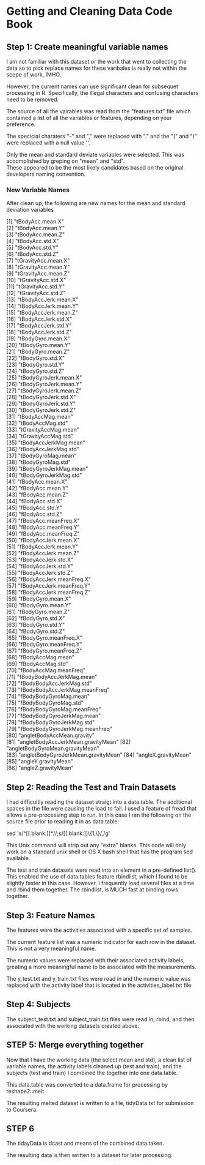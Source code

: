 Getting and Cleaning Data Code Book
========================================================

## Step 1: Create meaningful variable names

I am not familiar with this dataset or the work that went to collecting the data so
to pick replace names for these varibales is really not within the scope of work, IMHO.

However, the current names can use significant clean for subsequet processing in R.  Specifically,
the illegal characters and confusing characters need to be removed.

The source of all the vairables was read from the "features.txt" file which contained a list of all the
variables or features, depending on your preference.

The specicial charaters "-" and "," were replaced with "." and the "(" and ")" were replaced with a null value ''.

Only the mean and standard deviate variables were selected.  This was accomplished by greping on "mean" and "std".  
These appeared to be the most likely candidates based on the original developers naming convention.  

### New Variable Names

After clean up, the following are new names for the mean and standard deviation variables

 [1] "tBodyAcc.mean.X"                   
 [2] "tBodyAcc.mean.Y"                   
 [3] "tBodyAcc.mean.Z"                   
 [4] "tBodyAcc.std.X"                    
 [5] "tBodyAcc.std.Y"                    
 [6] "tBodyAcc.std.Z"                    
 [7] "tGravityAcc.mean.X"                
 [8] "tGravityAcc.mean.Y"                
 [9] "tGravityAcc.mean.Z"                
[10] "tGravityAcc.std.X"                 
[11] "tGravityAcc.std.Y"                 
[12] "tGravityAcc.std.Z"                 
[13] "tBodyAccJerk.mean.X"               
[14] "tBodyAccJerk.mean.Y"               
[15] "tBodyAccJerk.mean.Z"               
[16] "tBodyAccJerk.std.X"                
[17] "tBodyAccJerk.std.Y"                
[18] "tBodyAccJerk.std.Z"                
[19] "tBodyGyro.mean.X"                  
[20] "tBodyGyro.mean.Y"                  
[21] "tBodyGyro.mean.Z"                  
[22] "tBodyGyro.std.X"                   
[23] "tBodyGyro.std.Y"                   
[24] "tBodyGyro.std.Z"                   
[25] "tBodyGyroJerk.mean.X"              
[26] "tBodyGyroJerk.mean.Y"              
[27] "tBodyGyroJerk.mean.Z"              
[28] "tBodyGyroJerk.std.X"               
[29] "tBodyGyroJerk.std.Y"               
[30] "tBodyGyroJerk.std.Z"               
[31] "tBodyAccMag.mean"                  
[32] "tBodyAccMag.std"                   
[33] "tGravityAccMag.mean"               
[34] "tGravityAccMag.std"                
[35] "tBodyAccJerkMag.mean"              
[36] "tBodyAccJerkMag.std"               
[37] "tBodyGyroMag.mean"                 
[38] "tBodyGyroMag.std"                  
[39] "tBodyGyroJerkMag.mean"             
[40] "tBodyGyroJerkMag.std"              
[41] "fBodyAcc.mean.X"                   
[42] "fBodyAcc.mean.Y"                   
[43] "fBodyAcc.mean.Z"                   
[44] "fBodyAcc.std.X"                    
[45] "fBodyAcc.std.Y"                    
[46] "fBodyAcc.std.Z"                    
[47] "fBodyAcc.meanFreq.X"               
[48] "fBodyAcc.meanFreq.Y"               
[49] "fBodyAcc.meanFreq.Z"               
[50] "fBodyAccJerk.mean.X"               
[51] "fBodyAccJerk.mean.Y"               
[52] "fBodyAccJerk.mean.Z"               
[53] "fBodyAccJerk.std.X"                
[54] "fBodyAccJerk.std.Y"                
[55] "fBodyAccJerk.std.Z"                
[56] "fBodyAccJerk.meanFreq.X"           
[57] "fBodyAccJerk.meanFreq.Y"           
[58] "fBodyAccJerk.meanFreq.Z"           
[59] "fBodyGyro.mean.X"                  
[60] "fBodyGyro.mean.Y"                  
[61] "fBodyGyro.mean.Z"                  
[62] "fBodyGyro.std.X"                   
[63] "fBodyGyro.std.Y"                   
[64] "fBodyGyro.std.Z"                   
[65] "fBodyGyro.meanFreq.X"              
[66] "fBodyGyro.meanFreq.Y"              
[67] "fBodyGyro.meanFreq.Z"              
[68] "fBodyAccMag.mean"                  
[69] "fBodyAccMag.std"                   
[70] "fBodyAccMag.meanFreq"              
[71] "fBodyBodyAccJerkMag.mean"          
[72] "fBodyBodyAccJerkMag.std"           
[73] "fBodyBodyAccJerkMag.meanFreq"      
[74] "fBodyBodyGyroMag.mean"             
[75] "fBodyBodyGyroMag.std"              
[76] "fBodyBodyGyroMag.meanFreq"         
[77] "fBodyBodyGyroJerkMag.mean"         
[78] "fBodyBodyGyroJerkMag.std"          
[79] "fBodyBodyGyroJerkMag.meanFreq"     
[80] "angletBodyAccMean.gravity"         
[81] "angletBodyAccJerkMean.gravityMean" 
[82] "angletBodyGyroMean.gravityMean"    
[83] "angletBodyGyroJerkMean.gravityMean"
[84] "angleX.gravityMean"     
[85] "angleY.gravityMean"                
[86] "angleZ.gravityMean"     


## Step 2:  Reading the Test and Train Datasets

I had difficultly reading the dataset straigt into a data.table.  The additional spaces in the file were causing the
load to fail.  I used a feature of fread that allows a pre-processing step to run.  In this case I ran the following on the
source file prior to reading it in as data.table:

sed 's/^[[:blank:]]*//;s/[[:blank:]]\\{1,\\}/,/g' 

This Unix command will strip out any "extra" blanks.  This code will only work on a standard unix shell or OS X bash shell
that has the program sed available.

The test and train datasets were read into an element in a pre-defined list().  This enabled the use of data.tables
feature rbindlist, which I found to be slightly faster in this case.  However, I frequently load several files at 
a time and rbind them together.  The rbindlist, is MUCH fast at binding rows together.

## Step 3:  Feature Names

The features were the activities associated with a specific set of samples.

The current feature list was a numeric indicator for each row in the dataset.  This is not a very meaningful name.

The numeric values were replaced with their associated activity labels, greating a more meaningful name to be
associated with the measurements.

The y_test.txt and y_train.txt files were read in and the numeric value was replaced with the activity label that is located 
in the activities_label.txt file

## Step 4: Subjects

The subject_test.txt and subject_train.txt files were read in, rbind, and then associated with the working datasets created above.

## STEP 5: Merge everything together

Now that I have the working data (the select mean and std), a clean list of variable names, the activity labels cleaned up (test and train), and the subjects (test and train) I combined the together into one data.table.  

This data.table was converted to a data.frame for processing by reshape2::melt

The resulting melted dataset is written to a file, tidyData.txt for submission to Coursera.

## STEP 6

The tidayData is dcast and means of the combined data taken.

The resulting data is then written to a dataset for later processing.



